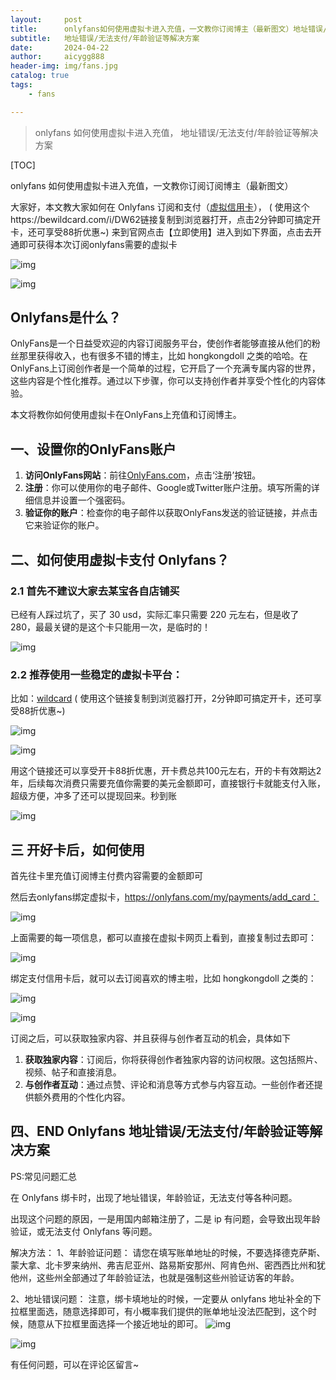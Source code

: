 ```yaml
---
layout:     post
title:      onlyfans如何使用虚拟卡进入充值，一文教你订阅博主（最新图文）地址错误/无法支付/年龄验证解决方案
subtitle:   地址错误/无法支付/年龄验证等解决方案
date:       2024-04-22
author:     aicygg888
header-img: img/fans.jpg
catalog: true
tags:
    - fans

---
```


> onlyfans 如何使用虚拟卡进入充值， 地址错误/无法支付/年龄验证等解决方案

[TOC]

onlyfans 如何使用虚拟卡进入充值，一文教你订阅订阅博主（最新图文）

大家好，本文教大家如何在 Onlyfans 订阅和支付（[虚拟信用卡](https://bewildcard.com/i/DW62)）， ( 使用这个https://bewildcard.com/i/DW62链接复制到浏览器打开，点击2分钟即可搞定开卡，还可享受88折优惠~)
 来到官网点击【立即使用】进入到如下界面，点击去开通即可获得本次订阅onlyfans需要的虚拟卡

![img](https://picx.zhimg.com/80/v2-cfb5ffbe78e9c3bafb3b894504887010_720w.png)

![img](https://pic1.zhimg.com/80/v2-1935e1480f3a0dd33b754f4505f44e70_720w.png)

## Onlyfans是什么？

OnlyFans是一个日益受欢迎的内容订阅服务平台，使创作者能够直接从他们的粉丝那里获得收入，也有很多不错的博主，比如 hongkongdoll 之类的哈哈。在OnlyFans上订阅创作者是一个简单的过程，它开启了一个充满专属内容的世界，这些内容是个性化推荐。通过以下步骤，你可以支持创作者并享受个性化的内容体验。

本文将教你如何使用虚拟卡在OnlyFans上充值和订阅博主。

## 一、设置你的OnlyFans账户

1. **访问OnlyFans网站**：前往[OnlyFans.com](https://onlyfans.com/)，点击‘注册’按钮。
2. **注册**：你可以使用你的电子邮件、Google或Twitter账户注册。填写所需的详细信息并设置一个强密码。
3. **验证你的账户**：检查你的电子邮件以获取OnlyFans发送的验证链接，并点击它来验证你的账户。

## 二、如何使用虚拟卡支付 Onlyfans？

### 2.1 首先不建议大家去某宝各自店铺买

已经有人踩过坑了，买了 30 usd，实际汇率只需要 220 元左右，但是收了 280，最最关键的是这个卡只能用一次，是临时的！

![img](https://pic1.zhimg.com/80/v2-925ec2e490e4fecc3a43f9e30855adaf_720w.png)

### 2.2 推荐使用一些稳定的虚拟卡平台：

比如：[wildcard](https://bewildcard.com/i/DW62) ( 使用这个链接复制到浏览器打开，2分钟即可搞定开卡，还可享受88折优惠~)

![img](https://pica.zhimg.com/80/v2-84f0ac67f989e1598e687638067c87e4_720w.png)

![img](https://picx.zhimg.com/80/v2-8eda9f6e35ee0531469f9a47de6129cb_720w.png)

用这个链接还可以享受开卡88折优惠，开卡费总共100元左右，开的卡有效期达2年，后续每次消费只需要充值你需要的美元金额即可，直接银行卡就能支付入账，超级方便，冲多了还可以提现回来。秒到账

![img](https://picx.zhimg.com/80/v2-e3c31e5222958f4070cf866335035ebb_720w.png)

## 三 开好卡后，如何使用

首先往卡里充值订阅博主付费内容需要的金额即可

然后去onlyfans绑定虚拟卡，https://onlyfans.com/my/payments/add_card：

![img](https://pic1.zhimg.com/80/v2-ace49c13eb391600f4f3493b22ada407_720w.png)

上面需要的每一项信息，都可以直接在虚拟卡网页上看到，直接复制过去即可：

![img](https://pic1.zhimg.com/80/v2-dac3ab8c2a64618425da2428ba8d0c63_720w.png)

绑定支付信用卡后，就可以去订阅喜欢的博主啦，比如 hongkongdoll 之类的：

![img](https://pica.zhimg.com/80/v2-0dce956e7efe5b5b6544d0dc53b52c00_720w.png)

![img](https://pic1.zhimg.com/80/v2-7a7cdd08ec8465079558910fe38b917a_720w.png)

订阅之后，可以获取独家内容、并且获得与创作者互动的机会，具体如下

1. **获取独家内容**：订阅后，你将获得创作者独家内容的访问权限。这包括照片、视频、帖子和直接消息。
2. **与创作者互动**：通过点赞、评论和消息等方式参与内容互动。一些创作者还提供额外费用的个性化内容。


## 四、END Onlyfans 地址错误/无法支付/年龄验证等解决方案

PS:常见问题汇总

在 Onlyfans 绑卡时，出现了地址错误，年龄验证，无法支付等各种问题。

出现这个问题的原因，一是用国内邮箱注册了，二是 ip 有问题，会导致出现年龄验证，或无法支付 Onlyfans 等问题。

解决方法：
1、年龄验证问题：
请您在填写账单地址的时候，不要选择德克萨斯、蒙大拿、北卡罗来纳州、弗吉尼亚州、路易斯安那州、阿肯色州、密西西比州和犹他州，这些州全部通过了年龄验证法，也就是强制这些州验证访客的年龄。

2、地址错误问题：
注意，绑卡填地址的时候，一定要从 onlyfans 地址补全的下拉框里面选，随意选择即可，有小概率我们提供的账单地址没法匹配到，这个时候，随意从下拉框里面选择一个接近地址的即可。
![img](https://picx.zhimg.com/80/v2-0d11f004f57e81d18d229c17b34a63e3_720w.png)

![img](https://downloads.intercomcdn.com/i/o/909022822/ecd9c74c397b27ee41c81931/image.png)

有任何问题，可以在评论区留言~

